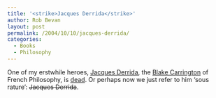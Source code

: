 ```yaml
---
title: '<strike>Jacques Derrida</strike>'
author: Rob Bevan
layout: post
permalink: /2004/10/10/jacques-derrida/
categories:
  - Books
  - Philosophy
---
```

One of my erstwhile heroes, [Jacques Derrida][1], the [Blake Carrington][2] of French Philosophy, is [dead][3]. Or perhaps now we just refer to him &#8216;sous rature&#8217;: <strike>Jacques Derrida</strike>.

 [1]: http://en.wikipedia.org/wiki/Jacques_Derrida
 [2]: http://johnforsythe.tripod.com/dynasty2.htm
 [3]: http://news.bbc.co.uk/1/hi/world/europe/3729844.stm